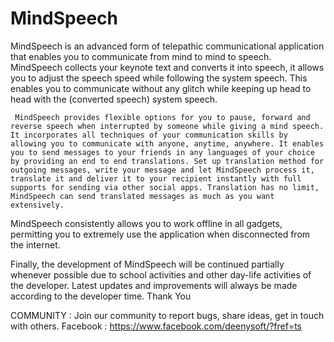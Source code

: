 # MindSpeech

   MindSpeech is an advanced form of telepathic communicational application that enables you to communicate from mind to mind to speech.       
   MindSpeech collects your keynote text and converts it into speech, it allows you to adjust the speech speed while following the system    speech. This enables you to communicate without any glitch while keeping up head to head with the (converted speech) system speech.
    
     MindSpeech provides flexible options for you to pause, forward and reverse speech when interrupted by someone while giving a mind speech. It incorporates all techniques of your communication skills by allowing you to communicate with anyone, anytime, anywhere. It enables you to send messages to your friends in any languages of your choice by providing an end to end translations. Set up translation method for outgoing messages, write your message and let MindSpeech process it, translate it and deliver it to your recipient instantly with full supports for sending via other social apps. Translation has no limit, MindSpeech can send translated messages as much as you want extensively.

MindSpeech consistently allows you to work offline in all gadgets, permitting you to extremely use the application when disconnected from the internet.

Finally, the development of MindSpeech will be continued partially whenever possible due to school activities and other day-life activities of the developer. Latest updates and improvements will always be made according to the developer time. Thank You

COMMUNITY : Join our community to report bugs, share ideas, get in touch with others.
Facebook : https://www.facebook.com/deenysoft/?fref=ts

